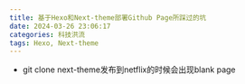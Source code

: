 ```yaml
---
title: 基于Hexo和Next-theme部署Github Page所踩过的坑
date: 2024-03-26 23:06:17
categories: 科技洪流
tags: Hexo, Next-theme
---
```


- git clone next-theme发布到netflix的时候会出现blank page